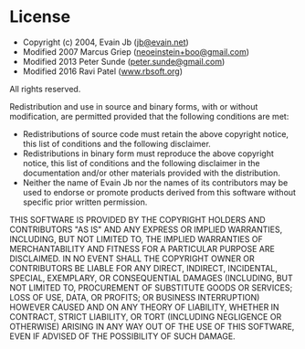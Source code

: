 License
=======
- Copyright (c) 2004, Evain Jb (jb@evain.net)
- Modified 2007 Marcus Griep (neoeinstein+boo@gmail.com)
- Modified 2013 Peter Sunde (peter.sunde@gmail.com)
- Modified 2016 Ravi Patel (www.rbsoft.org)

All rights reserved.

Redistribution and use in source and binary forms, with or without
modification, are permitted provided that the following conditions are met:

- Redistributions of source code must retain the above copyright
  notice, this list of conditions and the following disclaimer.
- Redistributions in binary form must reproduce the above copyright
 notice, this list of conditions and the following disclaimer in the
  documentation and/or other materials provided with the distribution.
- Neither the name of Evain Jb nor the names of its contributors may
  be used to endorse or promote products derived from this software
  without specific prior written permission.

THIS SOFTWARE IS PROVIDED BY THE COPYRIGHT HOLDERS AND CONTRIBUTORS "AS IS"
AND ANY EXPRESS OR IMPLIED WARRANTIES, INCLUDING, BUT NOT LIMITED TO, THE
IMPLIED WARRANTIES OF MERCHANTABILITY AND FITNESS FOR A PARTICULAR PURPOSE
ARE DISCLAIMED. IN NO EVENT SHALL THE COPYRIGHT OWNER OR CONTRIBUTORS BE
LIABLE FOR ANY DIRECT, INDIRECT, INCIDENTAL, SPECIAL, EXEMPLARY, OR
CONSEQUENTIAL DAMAGES (INCLUDING, BUT NOT LIMITED TO, PROCUREMENT OF
SUBSTITUTE GOODS OR SERVICES; LOSS OF USE, DATA, OR PROFITS; OR BUSINESS
INTERRUPTION) HOWEVER CAUSED AND ON ANY THEORY OF LIABILITY, WHETHER IN
CONTRACT, STRICT LIABILITY, OR TORT (INCLUDING NEGLIGENCE OR OTHERWISE)
ARISING IN ANY WAY OUT OF THE USE OF THIS SOFTWARE, EVEN IF ADVISED OF THE
POSSIBILITY OF SUCH DAMAGE.
